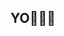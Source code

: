 ## YO👋👋👋

<!--
**trapgenerator/trapgenerator** is a ✨ _special_ ✨ repository because its `README.md` (this file) appears on your GitHub profile.

Here are some ideas to get you started:

- 🌱 Education: "NUST MISIS";
- 🤔 Additional education: School21;
- 💬 main language: С++;
-->
